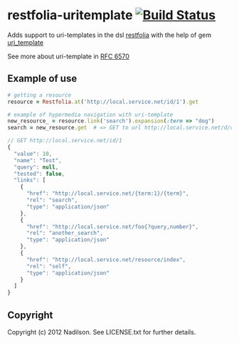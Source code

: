 # restfolia-uritemplate [![Build Status][travis_status]][travis]

Adds support to uri-templates in the dsl [restfolia] with the help of gem [uri_template]

[restfolia]: https://github.com/rogerleite/restfolia
[uri_template]: https://github.com/hannesg/uri_template
[travis_status]: https://secure.travis-ci.org/nadilsons/restfolia-uritemplate.png
[travis]: http://travis-ci.org/nadilsons/restfolia-uritemplate


See more about uri-template in [RFC 6570](http://tools.ietf.org/html/rfc6570)

## Example of use
```ruby
# getting a resource
resource = Restfolia.at('http://local.service.net/id/1').get

# example of hypermedia navigation with uri-template
new_resource_ = resource.link('search').expansion(:term => "dog")
search = new_resource.get  # => GET to url http://local.service.net/d/dog
```

```js
// GET http://local.service.net/id/1
{
  "value": 10,
  "name": "Test",
  "query": null,
  "tested": false,
  "links": [
    {
      "href": "http://local.service.net/{term:1}/{term}",
      "rel": "search",
      "type": "application/json"
    },
    {
      "href": "http://local.service.net/foo{?query,number}",
      "rel": "another_search",
      "type": "application/json"
    },
    {
      "href": "http://local.service.net/resource/index",
      "rel": "self",
      "type": "application/json"
    }
  ]
}
```

## Copyright
Copyright (c) 2012 Nadilson. See LICENSE.txt for
further details.
